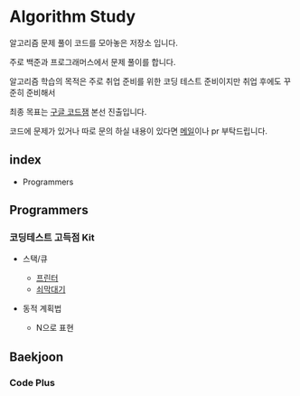 # Algorithm Study 

알고리즘 문제 풀이 코드를 모아놓은 저장소 입니다.

주로 백준과 프로그래머스에서 문제 풀이를 합니다.

알고리즘 학습의 목적은 주로 취업 준비를 위한 코딩 테스트 준비이지만 취업 후에도 꾸준히 준비해서

최종 목표는 [구글 코드잼](https://codingcompetitions.withgoogle.com/codejam) 본선 진출입니다.

코드에 문제가 있거나 따로 문의 하실 내용이 있다면 [메일](jungwoo5759@gmail.com)이나 pr 부탁드립니다. 

## index

- Programmers

## Programmers

### 코딩테스트 고득점 Kit

- 스택/큐
  - [프린터](https://github.com/JJungwoo/algorithm/blob/master/programmers/queue/%ED%94%84%EB%A6%B0%ED%84%B0.cpp)
  - [쇠막대기](https://github.com/JJungwoo/algorithm/blob/master/programmers/level2/%EC%87%A0%EB%A7%89%EB%8C%80%EA%B8%B0.cpp)

- 동적 계획법
  - N으로 표현
  
## Baekjoon

### Code Plus

